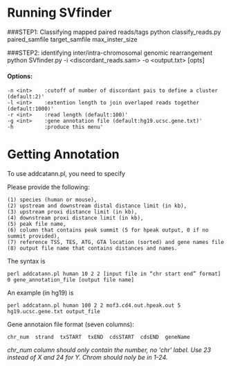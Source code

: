 Running SVfinder
================
###STEP1: Classifying mapped paired reads/tags
    python classify_reads.py paired_samfile target_samfile max_inster_size

###STEP2: identifying inter/intra-chromosomal genomic rearrangement
	python SVfinder.py -i <discordant_reads.sam> -o <output.txt> [opts] 
#### Options:
	-n <int>    :cutoff of number of discordant pais to define a cluster  (default:2)'
	-l <int>    :extention length to join overlaped reads together (default:1000)'
	-r <int>    :read length (default:100)'
	-g <int>    :gene annotation file (default:hg19.ucsc.gene.txt)'
	-h          :produce this menu'

Getting Annotation
==================
To use addcatann.pl, you need to specify
 
Please provide the following:

	(1) species (human or mouse),	
	(2) upstream and downstream distal distance limit (in kb),
	(3) upstream proxi distance limit (in kb),	
	(4) downstream proxi distance limit (in kb),
	(5) peak file name,
	(6) column that contains peak summit (5 for hpeak output, 0 if no summit provided),
	(7) reference TSS, TES, ATG, GTA location (sorted) and gene names file
	(8) output file name that contains distances and names.
	 
The syntax is
	 
	perl addcatann.pl human 10 2 2 [input file in “chr start end” format] 0 gene_annotation_file [output file name]
	 
An example (in hg19) is
	 
	perl addcatann.pl human 100 2 2 mof3.cd4.out.hpeak.out 5 hg19.ucsc.gene.txt output_file

Gene annotaion file format (seven columns):

	chr_num  strand  txSTART  txEND  cdsSTART  cdsEND  geneName
	
*chr_num column should only contain the number, no 'chr' label. Use 23 instead of X and 24 for Y. Chrom should noly be in 1-24.*
